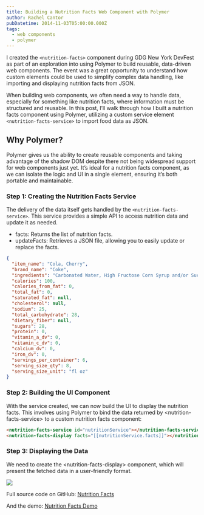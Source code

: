 ```yaml
---
title: Building a Nutrition Facts Web Component with Polymer
author: Rachel Cantor
pubDatetime: 2014-11-03T05:00:00.000Z
tags:
  - web components
  - polymer
---
```


I created the `<nutrition-facts>` component during GDG New York DevFest as part of an exploration into using Polymer to build reusable, data-driven web components. The event was a great opportunity to understand how custom elements could be used to simplify complex data handling, like importing and displaying nutrition facts from JSON.

When building web components, we often need a way to handle data, especially for something like nutrition facts, where information must be structured and reusable. In this post, I’ll walk through how I built a nutrition facts component using Polymer, utilizing a custom service element `<nutrition-facts-service>` to import food data as JSON.

## Why Polymer?

Polymer gives us the ability to create reusable components and taking advantage of the shadow DOM despite there not being widespread support for web components just yet. It’s ideal for a nutrition facts component, as we can isolate the logic and UI in a single element, ensuring it’s both portable and maintainable.

### Step 1: Creating the Nutrition Facts Service

The delivery of the data itself gets handled by the `<nutrition-facts-service>`. This service provides a simple API to access nutrition data and update it as needed.

* facts: Returns the list of nutrition facts.
* updateFacts: Retrieves a JSON file, allowing you to easily update or replace the facts.

```json
{
  "item_name": "Cola, Cherry",
  "brand_name": "Coke",
  "ingredients": "Carbonated Water, High Fructose Corn Syrup and/or Sucrose, Caramel Color, Phosphoric Acid, Natural Flavors, Caffeine.",
  "calories": 100,
  "calories_from_fat": 0,
  "total_fat": 0,
  "saturated_fat": null,
  "cholesterol": null,
  "sodium": 25,
  "total_carbohydrate": 28,
  "dietary_fiber": null,
  "sugars": 28,
  "protein": 0,
  "vitamin_a_dv": 0,
  "vitamin_c_dv": 0,
  "calcium_dv": 0,
  "iron_dv": 0,
  "servings_per_container": 6,
  "serving_size_qty": 8,
  "serving_size_unit": "fl oz"
}
```

### Step 2: Building the UI Component

With the service created, we can now build the UI to display the nutrition facts. This involves using Polymer to bind the data returned by \<nutrition-facts-service> to a custom nutrition facts component:

```html
<nutrition-facts-service id="nutritionService"></nutrition-facts-service>
<nutrition-facts-display facts="[[nutritionService.facts]]"></nutrition-facts-display>
```

### Step 3: Displaying the Data

We need to create the \<nutrition-facts-display> component, which will present the fetched data in a user-friendly format.

![](/uploads/NutritionFacts.png)

Full source code on GitHub: [Nutrition Facts](https://github.com/rachelslurs/nutrition-facts)

And the demo: [Nutrition Facts Demo](https://rachelslurs.github.io/nutrition-facts/demo.html)
